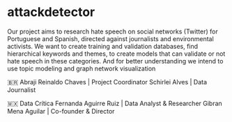 # attackdetector
Our project aims to research hate speech on social networks (Twitter) for Portuguese and Spanish, directed against journalists and environmental activists. We want to create training and validation databases, find hierarchical keywords and themes, to create models that can validate or not hate speech in these categories. And for better understanding we intend to use topic modeling and graph network visualization


🇧🇷  Abraji
Reinaldo Chaves | Project Coordinator
Schirlei Alves | Data Journalist

🇲🇽  Data Crítica
Fernanda Aguirre Ruiz | Data Analyst & Researcher
Gibran Mena Aguilar | Co-founder & Director
